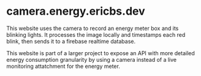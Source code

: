 # camera.energy.ericbs.dev

This website uses the camera to record an energy meter box and its blinking lights. It processes the image
locally and timestamps each red blink, then sends it to a firebase realtime database.

This website is part of a larger project to expose an API with more detailed energy consumption granularity
by using a camera instead of a live monitoring attatchment for the energy meter.
